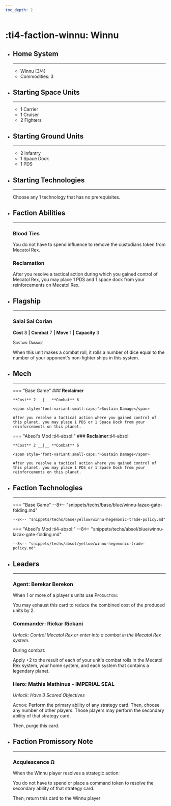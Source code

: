 ```yaml
---
toc_depth: 2
---
```


# :ti4-faction-winnu: Winnu

<div class="grid cards" markdown>

-   ## __Home System__

    ---

    * Winnu (3/4)
    * Commodities: 3

</div>

<div class="grid cards" markdown>

-   ## __Starting Space Units__

    ---

    * 1 Carrier
    * 1 Cruiser
    * 2 Fighters

-   ## __Starting Ground Units__

    ---

    * 2 Infantry
    * 1 Space Dock
    * 1 PDS

-   ## __Starting Technologies__

    ---
    Choose any 1 technology that has no prerequisites.

-   ## __Faction Abilities__

    ---
    ### **Blood Ties**
    
    You do not have to spend influence to remove the custodians token from Mecatol Rex.

    ### **Reclamation**

    After you resolve a tactical action during which you gained control of Mecatol Rex, you may place 1 PDS and 1 space dock from your reinforcements on Mecatol Rex.

-   ## __Flagship__

    ---
    ### **Salai Sai Corian**
    
    **Cost** 8 __|__ **Combat** 7 __|__ **Move** 1 __|__ **Capacity** 3
    
    <span style="font-variant:small-caps;">Sustain Damage</span>

    When this unit makes a combat roll, it rolls a number of dice equal to the number of your opponent's non-fighter ships in this system.

-   ## __Mech__

    ---
    === "Base Game"
        ### **Reclaimer**
        
        **Cost** 2 __|__ **Combat** 6
        
        <span style="font-variant:small-caps;">Sustain Damage</span>

        After you resolve a tactical action where you gained control of this planet, you may place 1 PDS or 1 Space Dock from your reinforcements on this planet.

    === "Absol's Mod :ti4-absol:"
        ### **Reclaimer**:ti4-absol:
        
        **Cost** 2 __|__ **Combat** 6
        
        <span style="font-variant:small-caps;">Sustain Damage</span>

        After you resolve a tactical action where you gained control of this planet, you may place 1 PDS or 1 Space Dock from your reinforcements on this planet.

-   ## __Faction Technologies__

    ---
    === "Base Game"
        --8<-- "snippets/techs/base/blue/winnu-lazax-gate-folding.md"

        --8<-- "snippets/techs/base/yellow/winnu-hegemonic-trade-policy.md"

    === "Absol's Mod :ti4-absol:"
        --8<-- "snippets/techs/absol/blue/winnu-lazax-gate-folding.md"

        --8<-- "snippets/techs/absol/yellow/winnu-hegemonic-trade-policy.md"

-   ## __Leaders__

    ---
    ### **Agent**: Berekar Berekon
    
    When 1 or more of a player's units use <span style="font-variant:small-caps;">Production</span>:

    You may exhaust this card to reduce the combined cost of the produced units by 2.

    ### **Commander**: Rickar Rickani
    
    _Unlock: Control Mecatol Rex or enter into a combat in the Mecatol Rex system._

    During combat: 
    
    Apply +2 to the result of each of your unit's combat rolls in the Mecatol Rex system, your home system, and each system that contains a legendary planet.

    ### **Hero**: Mathis Mathinus - IMPERIAL SEAL
    
    _Unlock: Have 3 Scored Objectives_

    <span style="font-variant:small-caps;">Action</span>: Perform the primary ability of any strategy card. Then, choose any number of other players. Those players may perform the secondary ability of that strategy card.
    
    Then, purge this card.

-   ## __Faction Promissory Note__

    ---
    ### **Acquiescence Ω**
    
    When the Winnu player resolves a strategic action:

    You do not have to spend or place a command token to resolve the secondary ability of that strategy card.

    Then, return this card to the Winnu player

</div>